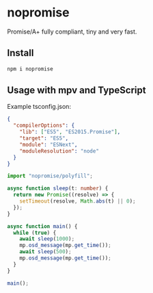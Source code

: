 # nopromise

Promise/A+ fully compliant, tiny and very fast.

## Install

```bash
npm i nopromise
```

## Usage with mpv and TypeScript

Example tsconfig.json:

```json
{
  "compilerOptions": {
    "lib": ["ES5", "ES2015.Promise"],
    "target": "ES5",
    "module": "ESNext",
    "moduleResolution": "node"
  }
}
```

```typescript
import "nopromise/polyfill";

async function sleep(t: number) {
  return new Promise((resolve) => {
    setTimeout(resolve, Math.abs(t) || 0);
  });
}

async function main() {
  while (true) {
    await sleep(1000);
    mp.osd_message(mp.get_time());
    await sleep(500);
    mp.osd_message(mp.get_time());
  }
}

main();
```
